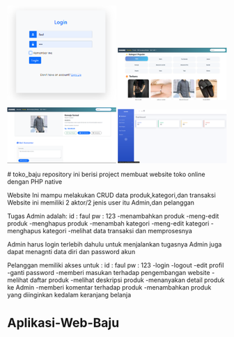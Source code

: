 <p align="center">
  <img src="assets/1.png" width="250" alt="My Profile Picture" />
  <img src="assets/2.png" width="250" alt="My Profile Picture" />
</p>
<p align="center">
   <img src="assets/3.png" width="250" alt="My Profile Picture" />
  <img src="assets/4.png" width="250" alt="My Profile Picture" />
</p>
# toko_baju
repository ini berisi project membuat website toko online dengan PHP native

Website Ini mampu melakukan CRUD data produk,kategori,dan transaksi
Website ini memiliki 2 aktor/2 jenis user itu Admin,dan pelanggan

Tugas Admin adalah:
id : faul
pw : 123
-menambahkan produk
-meng-edit produk
-menghapus produk
-menambah kategori
-meng-edit kategori
-menghapus kategori
-melihat data transaksi dan memprosesnya

Admin harus login terlebih dahulu untuk menjalankan tugasnya
Admin juga dapat menagnti data diri dan password akun

Pelanggan memiliki akses untuk :
id : faul
pw : 123
-login
-logout
-edit profil
-ganti password
-memberi masukan terhadap pengembangan website
-melihat daftar produk
-melihat deskripsi produk
-menanyakan detail produk ke Admin
-memberi komentar terhadap produk
-menambahkan produk yang diinginkan kedalam keranjang belanja
# Aplikasi-Web-Baju
